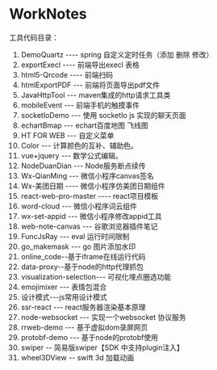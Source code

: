 # WorkNotes
工具代码目录：
1. DemoQuartz ---- spring 自定义定时任务（添加 删除 修改）
2. exportExecl ---- 前端导出execl 表格
3. html5-Qrcode ---- 前端扫码
4. htmlExportPDF --- 前端将页面导出pdf文件
5. JavaHttpTool --- maven集成的http请求工具类
6. mobileEvent --- 前端手机的触摸事件
7. socketIoDemo --- 使用 socketIo js 实现的聊天页面
8. echartBmap --- echart百度地图 飞线图
9. HT FOR WEB --- 自定义菜单
10. Color --- 计算颜色的互补、辅助色。
11. vue+jquery --- 数学公式编辑。
12. NodeDuanDian --- Node服务断点续传
13. Wx-QianMing --- 微信小程序canvas签名
14. Wx-美团日期 ----   微信小程序仿美团日期组件
15. react-web-pro-master ---- react项目模板
16. word-cloud --- 微信小程序词云组件
17. wx-set-appid --- 微信小程序修改appid工具
18. web-note-canvas --- 谷歌浏览器插件笔记
19. FuncJsRay --- eval 运行时间限制
20. go_makemask --- go 图片添加水印
21. online_code--基于iframe在线运行代码
22. data-proxy--基于node的http代理抓包
23. visualization-selection--- 可视化埋点圈选功能
24. emojimixer --- 表情包混合
25. 设计模式---js常用设计模式
26. ssr-react --- react服务器渲染基本原理
27. node-websocket --- 实现一个websocket 协议服务
28. rrweb-demo --- 基于虚拟dom录屏网页
29. protobf-demo --- 基于node的protobf使用
30. swiper -- 简易版swiper【SDK 中支持plugin注入】
31. wheel3DView -- swift 3d 加载动画